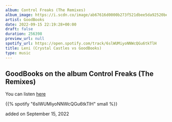 ```yaml
---
album: Control Freaks (The Remixes)
album_image: https://i.scdn.co/image/ab67616d0000b273f521dbee5da92520be22d63b
artist: GoodBooks
date: 2022-09-15 22:19:28+00:00
draft: false
duration: 256398
preview_url: null
spotify_url: https://open.spotify.com/track/6slWUMiyoNNWcQGu6tkTlH
title: Leni (Crystal Castles vs GoodBooks)
type: music
---
```



## GoodBooks on the album Control Freaks (The Remixes)

You can listen [here](https://open.spotify.com/track/6slWUMiyoNNWcQGu6tkTlH)

{{% spotify "6slWUMiyoNNWcQGu6tkTlH" small %}}

added on September 15, 2022